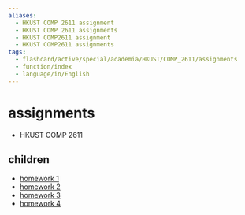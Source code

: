 ```yaml
---
aliases:
  - HKUST COMP 2611 assignment
  - HKUST COMP 2611 assignments
  - HKUST COMP2611 assignment
  - HKUST COMP2611 assignments
tags:
  - flashcard/active/special/academia/HKUST/COMP_2611/assignments
  - function/index
  - language/in/English
---
```


# assignments

- HKUST COMP 2611

## children

- [homework 1](homework%201/index.md)
- [homework 2](homework%202/index.md)
- [homework 3](homework%203/index.md)
- [homework 4](homework%204/index.md)
